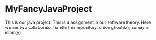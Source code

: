 # MyFancyJavaProject
This is our java project. This is a assignment in our software theory. Here we are two collaborator handle this repository.
chion ghosh(x), sumayra islam(y)
